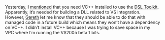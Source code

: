 Yesterday, I
[mentioned](http://devhawk.net/2005/03/09/new-dsl-tool-drop-available/) that
you need VC++ installed to use the [DSL
Toolkit](http://labs.msdn.microsoft.com/teamsystem/Workshop/DSLTools/default.aspx).
Apparently, it’s needed for building a DLL related to VS integration.
However, [Gareth](http://blogs.msdn.com/garethj/) let me know that they
should be able to do that with managed code in a future build which
means they won’t have a dependency on VC++. I didn’t install VC++
because I was trying to save space in my VPC where I’m running the
VS2005 beta 1 bits.
